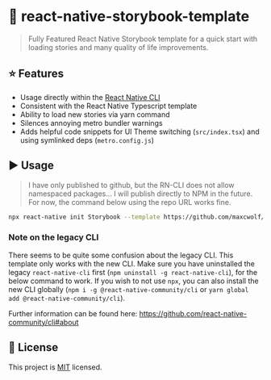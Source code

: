 # :wolf: react-native-storybook-template

> Fully Featured React Native Storybook template for a quick start with loading stories and many quality of life improvements.

## :star: Features

- Usage directly within the [React Native CLI](https://github.com/react-native-community/cli)
- Consistent with the React Native Typescript template
- Ability to load new stories via yarn command
- Silences annoying metro bundler warnings
- Adds helpful code snippets for UI Theme switching (`src/index.tsx`) and using symlinked deps (`metro.config.js`)

## :arrow_forward: Usage

> I have only published to github, but the RN-CLI does not allow namespaced packages... I will publish directly to NPM in the future. For now, the command below using the repo URL works fine.

```sh
npx react-native init Storybook --template https://github.com/maxcwolf/react-native-storybook-template
```

### Note on the legacy CLI

There seems to be quite some confusion about the legacy CLI. This template only works with the new CLI. Make sure you have uninstalled the legacy `react-native-cli` first (`npm uninstall -g react-native-cli`), for the below command to work. If you wish to not use `npx`, you can also install the new CLI globally (`npm i -g @react-native-community/cli` or `yarn global add @react-native-community/cli`).

Further information can be found here: <https://github.com/react-native-community/cli#about>

## :bookmark: License

This project is [MIT](LICENSE) licensed.
